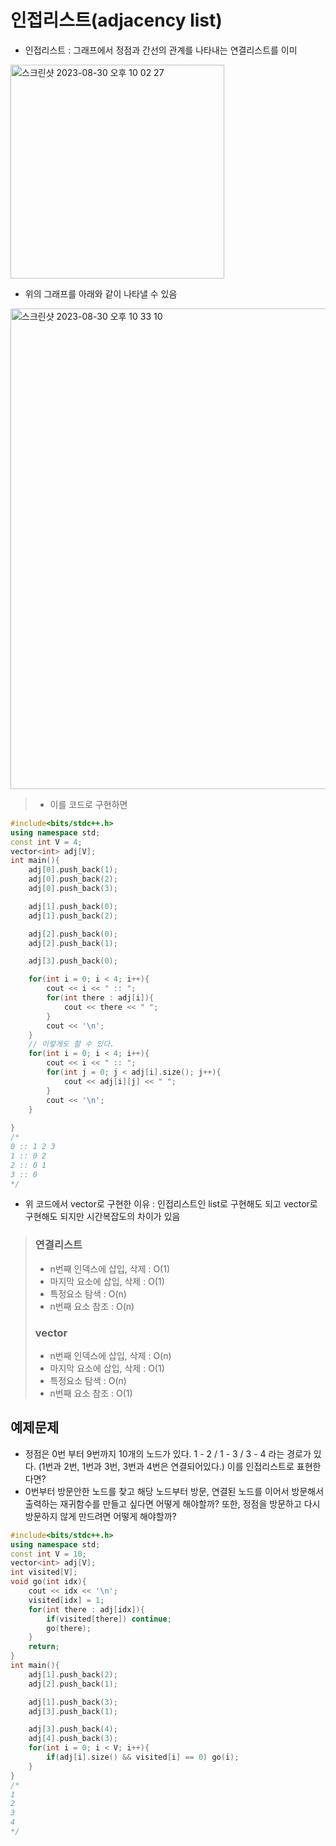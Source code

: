 # 인접리스트(adjacency list)
- 인접리스트 : 그래프에서 정점과 간선의 관계를 나타내는 연결리스트를 이미
<img width="342" alt="스크린샷 2023-08-30 오후 10 02 27" src="https://github.com/ajhwan/Algorithm_study/assets/129160008/67118170-7d54-4ccb-b958-534291ce2b26">

- 위의 그래프를 아래와 같이 나타낼 수 있음
<img width="769" alt="스크린샷 2023-08-30 오후 10 33 10" src="https://github.com/ajhwan/Algorithm_study/assets/129160008/42d3dcd2-ac55-4be1-86b5-56d2effddf13">

> - 이를 코드로 구현하면
```cpp
#include<bits/stdc++.h>
using namespace std; 
const int V = 4;
vector<int> adj[V];
int main(){
    adj[0].push_back(1);
    adj[0].push_back(2);
    adj[0].push_back(3);

    adj[1].push_back(0);
    adj[1].push_back(2);

    adj[2].push_back(0);
    adj[2].push_back(1);

    adj[3].push_back(0); 

    for(int i = 0; i < 4; i++){
        cout << i << " :: ";
        for(int there : adj[i]){
            cout << there << " ";
        }
        cout << '\n'; 
    }
    // 이렇게도 할 수 있다.
    for(int i = 0; i < 4; i++){
        cout << i << " :: ";
        for(int j = 0; j < adj[i].size(); j++){
            cout << adj[i][j] << " ";
        } 
        cout << '\n'; 
    }
    
} 
/*
0 :: 1 2 3 
1 :: 0 2 
2 :: 0 1 
3 :: 0 
*/
```
- 위 코드에서 vector로 구현한 이유 : 인접리스트인 list로 구현해도 되고 vector로 구현해도 되지만 시간복잡도의 차이가 있음

> ### 연결리스트
> - n번째 인덱스에 삽입, 삭제 : O(1)
> - 마지막 요소에 삽입, 삭제 : O(1)
> - 특정요소 탐색 : O(n)
> - n번째 요소 참조 : O(n)
> ### vector
> - n번째 인덱스에 삽입, 삭제 : O(n)
> - 마지막 요소에 삽입, 삭제 : O(1)
> - 특정요소 탐색 : O(n)
> - n번째 요소 참조 : O(1)

## 예제문제
- 정점은 0번 부터 9번까지 10개의 노드가 있다. 1 - 2 /  1 - 3 / 3 - 4 라는 경로가 있다. (1번과 2번, 1번과 3번, 3번과 4번은 연결되어있다.) 이를 인접리스트로 표현한다면?
- 0번부터 방문안한 노드를 찾고 해당 노드부터 방문, 연결된 노드를 이어서 방문해서 출력하는 재귀함수를 만들고 싶다면 어떻게 해야할까? 또한, 정점을 방문하고 다시 방문하지 않게 만드려면 어떻게 해야할까?
```cpp
#include<bits/stdc++.h>
using namespace std; 
const int V = 10;
vector<int> adj[V];  
int visited[V];
void go(int idx){
    cout << idx << '\n';
    visited[idx] = 1;
    for(int there : adj[idx]){
        if(visited[there]) continue;
        go(there);
    } 
    return;
}
int main(){
    adj[1].push_back(2);
    adj[2].push_back(1);

    adj[1].push_back(3); 
    adj[3].push_back(1);

    adj[3].push_back(4); 
    adj[4].push_back(3); 
    for(int i = 0; i < V; i++){
        if(adj[i].size() && visited[i] == 0) go(i);
    } 
} 
/*
1
2
3
4
*/
```



